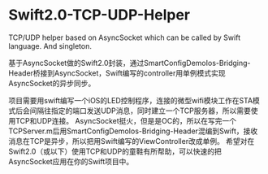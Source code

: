 # Swift2.0-TCP-UDP-Helper
TCP/UDP helper based on AsyncSocket which can be called by Swift language. And singleton.

基于AsyncSocket做的Swift2.0封装，通过SmartConfigDemoIos-Bridging-Header桥接到AsyncSocket，Swift编写的controller用单例模式实现AsyncSocket的异步同步。

项目需要用swift编写一个iOS的LED控制程序，连接的微型wifi模块工作在STA模式后会间隔往指定的端口发送UDP消息，同时建立一个TCP服务器，所以需要使用TCP和UDP连接。
AsyncSocket挺火，但是是OC的，所以在写完一个TCPServer.m后用SmartConfigDemoIos-Bridging-Header混编到Swift，接收消息在TCP是异步，所以把用Swift编写的ViewController改成单例。
希望对在Swift2.0（或以下）使用TCP和UDP的童鞋有所帮助，可以快速的把AsyncSocket应用在你的Swift项目中。
